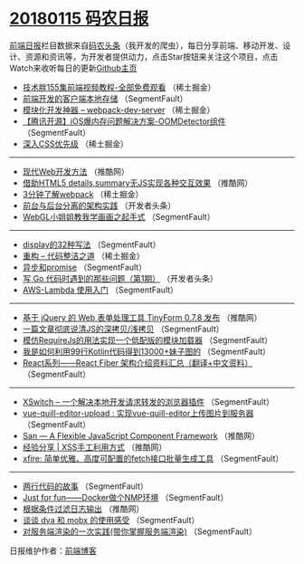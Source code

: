 # [20180115 码农日报](https://toutiao.qdkfweb.cn/date/2018/01/15)

[前端日报](https://qdkfweb.cn/c/news)栏目数据来自[码农头条](https://toutiao.qdkfweb.cn/)（我开发的爬虫），每日分享前端、移动开发、设计、资源和资讯等，为开发者提供动力，点击Star按钮来关注这个项目，点击Watch来收听每日的更新[Github主页](https://github.com/kujian/frontendDaily)
* [技术胖155集前端视频教程-全部免费观看](https://toutiao.qdkfweb.cn/62632.html) （稀土掘金）
* [前端开发的客户端本地存储](https://toutiao.qdkfweb.cn/62613.html) （SegmentFault）
* [模块化开发神器 &#8211; webpack-dev-server](https://toutiao.qdkfweb.cn/62634.html) （稀土掘金）
* [【腾讯开源】iOS爆内存问题解决方案-OOMDetector组件](https://toutiao.qdkfweb.cn/62617.html) （SegmentFault）
* [深入CSS优先级](https://toutiao.qdkfweb.cn/62635.html) （稀土掘金）

***
* [现代Web开发方法](https://toutiao.qdkfweb.cn/62620.html) （推酷网）
* [借助HTML5 details,summary无JS实现各种交互效果](https://toutiao.qdkfweb.cn/62618.html) （推酷网）
* [3分钟了解webpack](https://toutiao.qdkfweb.cn/62633.html) （稀土掘金）
* [前台与后台分离的架构实践](https://toutiao.qdkfweb.cn/62593.html) （开发者头条）
* [WebGL小姐姐教我学画画之起手式](https://toutiao.qdkfweb.cn/62603.html) （SegmentFault）

***
* [display的32种写法](https://toutiao.qdkfweb.cn/62607.html) （SegmentFault）
* [重构 &#8211; 代码整洁之道](https://toutiao.qdkfweb.cn/62636.html) （稀土掘金）
* [异步和promise](https://toutiao.qdkfweb.cn/62609.html) （SegmentFault）
* [写 Go 代码时遇到的那些问题（第1期）](https://toutiao.qdkfweb.cn/62594.html) （开发者头条）
* [AWS-Lambda 使用入门](https://toutiao.qdkfweb.cn/62611.html) （SegmentFault）

***
* [基于 jQuery 的 Web 表单处理工具 TinyForm 0.7.8 发布](https://toutiao.qdkfweb.cn/62624.html) （推酷网）
* [一篇文章彻底说清JS的深拷贝/浅拷贝](https://toutiao.qdkfweb.cn/62614.html) （SegmentFault）
* [模仿RequireJs的用法实现一个低配版的模块加载器](https://toutiao.qdkfweb.cn/62604.html) （SegmentFault）
* [我是如何利用99行Kotlin代码得到13000+妹子图的](https://toutiao.qdkfweb.cn/62615.html) （SegmentFault）
* [React系列——React Fiber 架构介绍资料汇总（翻译+中文资料）](https://toutiao.qdkfweb.cn/62605.html) （SegmentFault）

***
* [XSwitch &#8211; 一个解决本地开发请求转发的浏览器插件](https://toutiao.qdkfweb.cn/62608.html) （SegmentFault）
* [vue-quill-editor-upload : 实现vue-quill-editor上传图片到服务器](https://toutiao.qdkfweb.cn/62610.html) （SegmentFault）
* [San — A Flexible JavaScript Component Framework](https://toutiao.qdkfweb.cn/62621.html) （推酷网）
* [经验分享 | XSS手工利用方式](https://toutiao.qdkfweb.cn/62622.html) （推酷网）
* [xfire:  简单优雅、高度可配置的fetch接口批量生成工具](https://toutiao.qdkfweb.cn/62612.html) （SegmentFault）

***
* [两行代码的故事](https://toutiao.qdkfweb.cn/62616.html) （SegmentFault）
* [Just for fun——Docker做个NMP环境](https://toutiao.qdkfweb.cn/62606.html) （SegmentFault）
* [根据条件过滤日志输出](https://toutiao.qdkfweb.cn/62619.html) （推酷网）
* [谈谈 dva 和 mobx 的使用感受](https://toutiao.qdkfweb.cn/62600.html) （SegmentFault）
* [对服务端渲染的一次实践(带你掌握服务端渲染)](https://toutiao.qdkfweb.cn/62601.html) （SegmentFault）

日报维护作者：[前端博客](https://qdkfweb.cn/) 